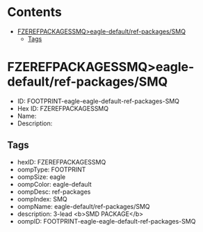 



Contents
========

* [FZEREFPACKAGESSMQ>eagle-default/ref-packages/SMQ](#fzerefpackagessmqeagle-defaultref-packagessmq)
	* [Tags](#tags)

# FZEREFPACKAGESSMQ>eagle-default/ref-packages/SMQ

- ID: FOOTPRINT-eagle-eagle-default-ref-packages-SMQ
- Hex ID: FZEREFPACKAGESSMQ
- Name: 
- Description: 

## Tags

- hexID: FZEREFPACKAGESSMQ
- oompType: FOOTPRINT
- oompSize: eagle
- oompColor: eagle-default
- oompDesc: ref-packages
- oompIndex: SMQ
- oompName: eagle-default/ref-packages/SMQ
- description: 3-lead &lt;b&gt;SMD PACKAGE&lt;/b&gt;
- oompID: FOOTPRINT-eagle-eagle-default-ref-packages-SMQ
